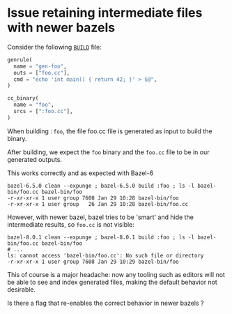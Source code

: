 Issue retaining intermediate files with newer bazels 
====================================================

Consider the following [`BUILD`](./BUILD) file:

```Python
genrule(
  name = "gen-foo",
  outs = ["foo.cc"],
  cmd = "echo 'int main() { return 42; }' > $@",
)

cc_binary(
  name = "foo",
  srcs = [":foo.cc"],
)
```

When building `:foo`, the file foo.cc file is generated as input to build
the binary.

After building, we expect the `foo` binary and the `foo.cc` file to be in our
generated outputs.

This works correctly and as expected with Bazel-6

```
bazel-6.5.0 clean --expunge ; bazel-6.5.0 build :foo ; ls -l bazel-bin/foo.cc bazel-bin/foo
-r-xr-xr-x 1 user group 7608 Jan 29 10:28 bazel-bin/foo
-r-xr-xr-x 1 user group   26 Jan 29 10:28 bazel-bin/foo.cc
```

However, with newer bazel, bazel tries to be 'smart' and hide the intermediate
results, so `foo.cc` is not visible:

```
bazel-8.0.1 clean --expunge ; bazel-8.0.1 build :foo ; ls -l bazel-bin/foo.cc bazel-bin/foo
# ...
ls: cannot access 'bazel-bin/foo.cc': No such file or directory
-r-xr-xr-x 1 user group 7608 Jan 29 10:29 bazel-bin/foo
```

This of course is a major headache: now any tooling such as editors will not
be able to see and index generated files, making the default behavior not
desirable.

Is there a flag that re-enables the correct behavior in newer bazels ?
